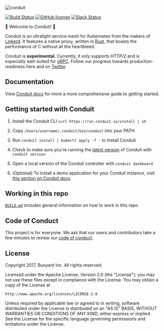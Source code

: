 ![conduit][logo]

[![Build Status][ci-badge]][ci]
[![GitHub license][license-badge]](LICENSE)
[![Slack Status][slack-badge]][slack]

:balloon: Welcome to Conduit! :wave:

Conduit is an ultralight service mesh for Kubernetes from the makers of [Linkerd][l5d]. It
features a native proxy, written in [Rust][rust], that boasts the performance of C without
all the heartbleed.

Conduit is **experimental**. Currently, it _only supports HTTP/2_ and is especially
well-suited for [gRPC][grpc]. Follow our progress towards production-readiness here and on
[Twitter][twitter].

<!-- TODO add roadmap link -->

## Documentation

View [Conduit docs][conduit-docs] for more a more comprehensive guide to
getting started.


## Getting started with Conduit

1. Install the Conduit CLI `curl https://run.conduit.io/install | sh `

2. Copy `/Users/username/.conduit/bin/conduit` into your PATH

3. Run `conduit install | kubectl apply -f -` to install Conduit

4. Check to make sure you're running the [latest version][releases] of Conduit
with `conduit version`

5. Open a local version of the Conduit controller with `conduit dashboard`

6. (Optional) To install a demo application for your Conduit instance, visit
[this section on Conduit docs][conduit-demo]


## Working in this repo ##

[`BUILD.md`](BUILD.md) includes general information on how to work in this repo.


## Code of Conduct

This project is for everyone. We ask that our users and contributors take a few
minutes to review our [code of conduct][coc].


## License

Copyright 2017, Buoyant Inc. All rights reserved.

Licensed under the Apache License, Version 2.0 (the "License"); you may not use
these files except in compliance with the License. You may obtain a copy of the
License at

    http://www.apache.org/licenses/LICENSE-2.0

Unless required by applicable law or agreed to in writing, software distributed
under the License is distributed on an "AS IS" BASIS, WITHOUT WARRANTIES OR
CONDITIONS OF ANY KIND, either express or implied. See the License for the
specific language governing permissions and limitations under the License.

<!-- refs -->
[ci]: https://travis-ci.org/runconduit/conduit
[ci-badge]: https://travis-ci.org/runconduit/conduit.svg?branch=master
[coc]: https://github.com/linkerd/linkerd/wiki/Linkerd-code-of-conduct
[conduit-demo]: https://conduit.io/getting-started/#install-the-demo-app
[conduit-docs]: https://conduit.io/docs/
<!-- [examples]: https://github.com/runconduit/conduit-examples -->
[grpc]: https://grpc.io/
[l5d]: https://linkerd.io/
[license-badge]: https://img.shields.io/github/license/linkerd/linkerd.svg
[logo]: https://user-images.githubusercontent.com/240738/33589722-649152de-d92f-11e7-843a-b078ac889a39.png
[releases]: https://github.com/runconduit/conduit/releases
[rust]: https://rust-lang.org/
[twitter]: https://twitter.com/runconduit/
[slack-badge]: http://slack.linkerd.io/badge.svg
[slack]: http://slack.linkerd.io

